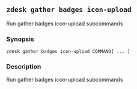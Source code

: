 ## `zdesk gather badges icon-upload`

Run gather badges icon-upload subcommands

### Synopsis

    zdesk gather badges icon-upload COMMAND[ ... ]

### Description

Run gather badges icon-upload subcommands

